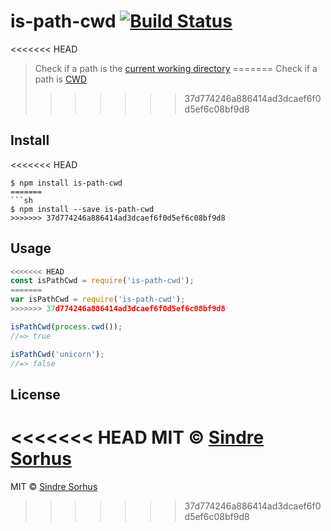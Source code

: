 # is-path-cwd [![Build Status](https://travis-ci.org/sindresorhus/is-path-cwd.svg?branch=master)](https://travis-ci.org/sindresorhus/is-path-cwd)

<<<<<<< HEAD
> Check if a path is the [current working directory](https://en.wikipedia.org/wiki/Working_directory)
=======
> Check if a path is [CWD](http://en.wikipedia.org/wiki/Working_directory)
>>>>>>> 37d774246a886414ad3dcaef6f0d5ef6c08bf9d8


## Install

<<<<<<< HEAD
```
$ npm install is-path-cwd
=======
```sh
$ npm install --save is-path-cwd
>>>>>>> 37d774246a886414ad3dcaef6f0d5ef6c08bf9d8
```


## Usage

```js
<<<<<<< HEAD
const isPathCwd = require('is-path-cwd');
=======
var isPathCwd = require('is-path-cwd');
>>>>>>> 37d774246a886414ad3dcaef6f0d5ef6c08bf9d8

isPathCwd(process.cwd());
//=> true

isPathCwd('unicorn');
//=> false
```


## License

<<<<<<< HEAD
MIT © [Sindre Sorhus](https://sindresorhus.com)
=======
MIT © [Sindre Sorhus](http://sindresorhus.com)
>>>>>>> 37d774246a886414ad3dcaef6f0d5ef6c08bf9d8
